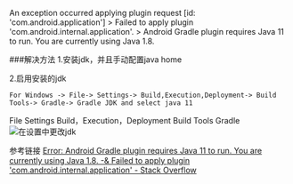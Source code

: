 An exception occurred applying plugin request [id: 'com.android.application'] > Failed to apply plugin 'com.android.internal.application'. > Android Gradle plugin requires Java 11 to run. You are currently using Java 1.8.

###解决方法
1.安装jdk，并且手动配置java home

2.启用安装的jdk
```
For Windows -> File-> Settings-> Build,Execution,Deployment-> Build Tools-> Gradle-> Gradle JDK and select java 11
```

File
Settings
Build，Execution，Deployment
Build Tools 
Gradle
![在设置中更改jdk](https://upload-images.jianshu.io/upload_images/24860325-b744a221caf8595e.png?imageMogr2/auto-orient/strip%7CimageView2/2/w/1240)


参考链接
[Error: Android Gradle plugin requires Java 11 to run. You are currently using Java 1.8\. -& Failed to apply plugin 'com.android.internal.application' - Stack Overflow](https://stackoverflow.com/questions/68728918/error-android-gradle-plugin-requires-java-11-to-run-you-are-currently-using-ja)
